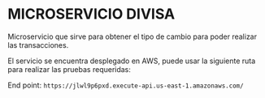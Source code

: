 # MICROSERVICIO DIVISA

Microservicio que sirve para obtener el tipo de cambio para poder realizar las transacciones.

El servicio se encuentra desplegado en AWS, puede usar la siguiente ruta para realizar las pruebas requeridas:

End point:
`https://jlwl9p6pxd.execute-api.us-east-1.amazonaws.com/`

